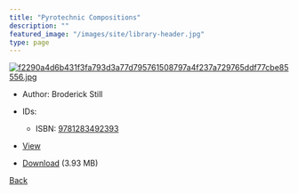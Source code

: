 ```yaml
---
title: "Pyrotechnic Compositions"
description: ""
featured_image: "/images/site/library-header.jpg"
type: page
---
```


<a href="https://drive.google.com/uc?export=view&id=1yaV-4amc7ttDhZoRY834D7Mskl4gOA4B" target="_blank">![f2290a4d6b431f3fa793d3a77d795761508797a4f237a729765ddf77cbe85556.jpg](https://drive.google.com/uc?export=view&id=1gE9b9Odk22lw1LHar2mES-kvAoRtoFJF)</a>
* Author: Broderick Still
* IDs:
  * ISBN: <a href="https://www.worldcat.org/isbn/9781283492393" target="_blank">9781283492393</a>
* <a href="https://drive.google.com/uc?export=view&id=1yaV-4amc7ttDhZoRY834D7Mskl4gOA4B" target="_blank">View</a>

* [Download](https://drive.google.com/uc?export=download&id=1yaV-4amc7ttDhZoRY834D7Mskl4gOA4B) (3.93 MB)

[Back](/library/)
